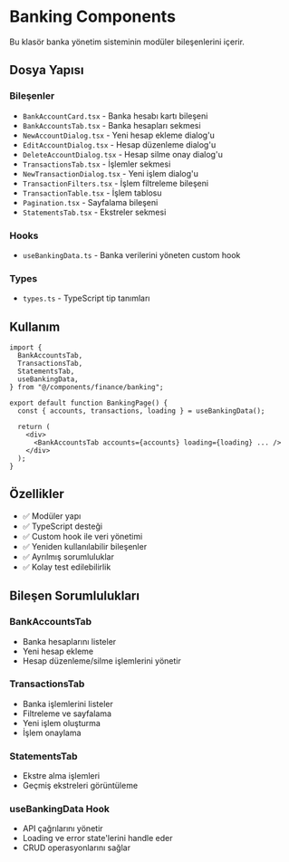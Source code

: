# Banking Components

Bu klasör banka yönetim sisteminin modüler bileşenlerini içerir.

## Dosya Yapısı

### Bileşenler

- `BankAccountCard.tsx` - Banka hesabı kartı bileşeni
- `BankAccountsTab.tsx` - Banka hesapları sekmesi
- `NewAccountDialog.tsx` - Yeni hesap ekleme dialog'u
- `EditAccountDialog.tsx` - Hesap düzenleme dialog'u
- `DeleteAccountDialog.tsx` - Hesap silme onay dialog'u
- `TransactionsTab.tsx` - İşlemler sekmesi
- `NewTransactionDialog.tsx` - Yeni işlem dialog'u
- `TransactionFilters.tsx` - İşlem filtreleme bileşeni
- `TransactionTable.tsx` - İşlem tablosu
- `Pagination.tsx` - Sayfalama bileşeni
- `StatementsTab.tsx` - Ekstreler sekmesi

### Hooks

- `useBankingData.ts` - Banka verilerini yöneten custom hook

### Types

- `types.ts` - TypeScript tip tanımları

## Kullanım

```tsx
import {
  BankAccountsTab,
  TransactionsTab,
  StatementsTab,
  useBankingData,
} from "@/components/finance/banking";

export default function BankingPage() {
  const { accounts, transactions, loading } = useBankingData();

  return (
    <div>
      <BankAccountsTab accounts={accounts} loading={loading} ... />
    </div>
  );
}
```

## Özellikler

- ✅ Modüler yapı
- ✅ TypeScript desteği
- ✅ Custom hook ile veri yönetimi
- ✅ Yeniden kullanılabilir bileşenler
- ✅ Ayrılmış sorumluluklar
- ✅ Kolay test edilebilirlik

## Bileşen Sorumlulukları

### BankAccountsTab

- Banka hesaplarını listeler
- Yeni hesap ekleme
- Hesap düzenleme/silme işlemlerini yönetir

### TransactionsTab

- Banka işlemlerini listeler
- Filtreleme ve sayfalama
- Yeni işlem oluşturma
- İşlem onaylama

### StatementsTab

- Ekstre alma işlemleri
- Geçmiş ekstreleri görüntüleme

### useBankingData Hook

- API çağrılarını yönetir
- Loading ve error state'lerini handle eder
- CRUD operasyonlarını sağlar
